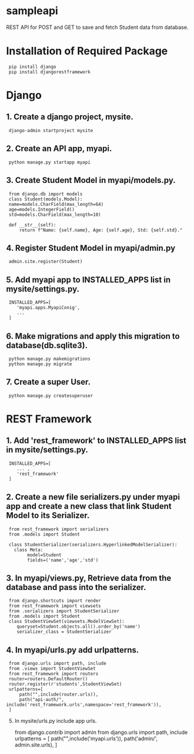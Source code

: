 # sampleapi

REST API for POST and GET to save and fetch Student data from database.

# Installation of Required Package
     pip install django
     pip install djangorestframework

# Django 

## 1. Create a django project, mysite.
     django-admin startproject mysite
## 2. Create an API app, myapi.
     python manage.py startapp myapi
## 3. Create Student Model in myapi/models.py.
     from django.db import models
     class Student(models.Model):
     name=models.CharField(max_length=64)
     age=models.IntegerField()
     std=models.CharField(max_length=10)

     def __str__(self):
         return f"Name: {self.name}, Age: {self.age}, Std: {self.std}."

## 4. Register Student Model in myapi/admin.py
     admin.site.register(Student)
## 5. Add myapi app to INSTALLED_APPS list in mysite/settings.py.
     INSTALLED_APPS=[
        'myapi.apps.MyapiConig',
        ...
     ]
## 6. Make migrations and apply this migration to database(db.sqlite3).
     python manage.py makemigrations
     python manage.py migrate
## 7. Create a super User.
     python manage.py createsuperuser

# REST Framework 

## 1. Add 'rest_framework' to INSTALLED_APPS list in mysite/settings.py.
     INSTALLED_APPS=[
        ... ,
        'rest_framework'
     ]
## 2. Create a new file serializers.py under myapi app and create a new class that link Student Model to its Serializer.
     from rest_framework import serializers
     from .models import Student

     class StudentSerializer(serializers.HyperlinkedModelSerializer):
       class Meta:
            model=Student
            fields=('name','age','std')
## 3. In myapi/views.py, Retrieve data from the database and pass into the serializer.
     from django.shortcuts import render
     from rest_framework import viewsets
     from .serializers import StudentSerializer
     from .models import Student
     class StudentViewSet(viewsets.ModelViewSet):
        queryset=Student.objects.all().order_by('name')
        serializer_class = StudentSerializer

## 4. In myapi/urls.py add urlpatterns.
     from django.urls import path, include
     from .views import StudentViewSet
     from rest_framework import routers
     router=routers.DefaultRouter()
     router.register(r'students',StudentViewSet)
     urlpatterns=[
         path("",include(router.urls)),
         path("api-auth/", include('rest_framework.urls',namespace='rest_framework')),
     ]



5. In mysite/urls.py include app urls.

     from django.contrib import admin
     from django.urls import path, include
     urlpatterns = [
     path("",include('myapi.urls')),
     path('admin/', admin.site.urls),
     ]